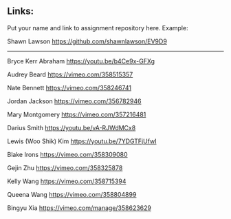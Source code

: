 
## Links:

Put your name and link to assignment repository here. Example:

Shawn Lawson    https://github.com/shawnlawson/EV9D9  
  
----

Bryce Kerr Abraham https://youtu.be/b4Ce9x-GFXg

Audrey Beard https://vimeo.com/358515357

Nate Bennett    https://vimeo.com/358246741

Jordan Jackson  https://vimeo.com/356782946

Mary Montgomery https://vimeo.com/357216481

Darius Smith    https://youtu.be/vA-RJWdMCx8

Lewis (Woo Shik) Kim  https://youtu.be/7YDGTFjUfwI

Blake Irons  https://vimeo.com/358309080

Gejin Zhu https://vimeo.com/358325878

Kelly Wang	https://vimeo.com/358715394

Queena Wang https://vimeo.com/358804899

Bingyu Xia https://vimeo.com/manage/358623629
